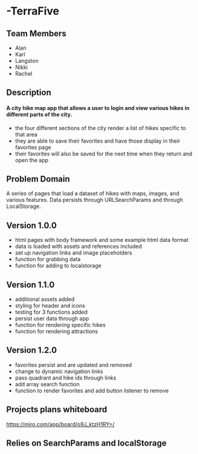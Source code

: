 # -TerraFive

## Team Members
- Alan
- Karl
- Langston
- Nikki
- Rachel

## Description
#### A city hike map app that allows a user to login and view various hikes in different parts of the city. 
- the four different sections of the city render a list of hikes specific to that area
- they are able to save their favorites and have those display in their favorites page
- their favorites will also be saved for the next time when they return and open the app

## Problem Domain
A series of pages that load a dataset of hikes with maps, images, and various features. 
Data persists through URLSearchParams and through LocalStorage.

## Version 1.0.0
- html pages with body framework and some example html data format
- data is loaded with assets and references included
- set up navigation links and image placeholders
- function for grabbing data
- function for adding to localstorage

## Version 1.1.0
- additional assets added
- styling for header and icons
- testing for 3 functions added
- persist user data through app
- function for rendering specific hikes
- function for rendering attractions

## Version 1.2.0
- favorites persist and are updated and removed
- change to dynamic navigation links
- pass quadrant and hike ids through links
- add array search function
- function to render favorites and add button listener to remove

## Projects plans whiteboard
https://miro.com/app/board/o9J_ktzH1RY=/

## Relies on SearchParams and localStorage
